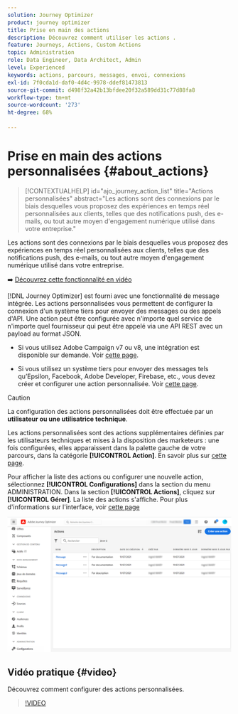 ```yaml
---
solution: Journey Optimizer
product: journey optimizer
title: Prise en main des actions
description: Découvrez comment utiliser les actions .
feature: Journeys, Actions, Custom Actions
topic: Administration
role: Data Engineer, Data Architect, Admin
level: Experienced
keywords: actions, parcours, messages, envoi, connexions
exl-id: 7f0cda1d-daf0-4d4c-9978-ddef81473813
source-git-commit: d498f32a42b13bfdee20f32a589dd31c77d88fa8
workflow-type: tm+mt
source-wordcount: '273'
ht-degree: 68%

---
```


# Prise en main des actions personnalisées {#about_actions}

>[!CONTEXTUALHELP]
>id="ajo_journey_action_list"
>title="Actions personnalisées"
>abstract="Les actions sont des connexions par le biais desquelles vous proposez des expériences en temps réel personnalisées aux clients, telles que des notifications push, des e-mails, ou tout autre moyen d&#39;engagement numérique utilisé dans votre entreprise."

Les actions sont des connexions par le biais desquelles vous proposez des expériences en temps réel personnalisées aux clients, telles que des notifications push, des e-mails, ou tout autre moyen d&#39;engagement numérique utilisé dans votre entreprise.


➡️ [Découvrez cette fonctionnalité en vidéo](#video)

[!DNL Journey Optimizer] est fourni avec une fonctionnalité de message intégrée. Les actions personnalisées vous permettent de configurer la connexion d&#39;un système tiers pour envoyer des messages ou des appels d&#39;API. Une action peut être configurée avec n&#39;importe quel service de n&#39;importe quel fournisseur qui peut être appelé via une API REST avec un payload au format JSON.

* Si vous utilisez Adobe Campaign v7 ou v8, une intégration est disponible sur demande. Voir [cette page](../action/acc-action.md).

* Si vous utilisez un système tiers pour envoyer des messages tels qu’Epsilon, Facebook, Adobe Developer, Firebase, etc., vous devez créer et configurer une action personnalisée. Voir [cette page](../action/about-custom-action-configuration.md).

>[!CAUTION]
>
>La configuration des actions personnalisées doit être effectuée par un **utilisateur ou une utilisatrice technique**.

Les actions personnalisées sont des actions supplémentaires définies par les utilisateurs techniques et mises à la disposition des marketeurs : une fois configurées, elles apparaissent dans la palette gauche de votre parcours, dans la catégorie **[!UICONTROL Action]**. En savoir plus sur [cette page](../building-journeys/about-journey-activities.md#action-activities).

Pour afficher la liste des actions ou configurer une nouvelle action, sélectionnez **[!UICONTROL Configurations]** dans la section du menu ADMINISTRATION. Dans la section **[!UICONTROL Actions]**, cliquez sur **[!UICONTROL Gérer]**. La liste des actions s&#39;affiche. Pour plus d&#39;informations sur l&#39;interface, voir [cette page](../start/user-interface.md)

![](assets/custom1.png)

## Vidéo pratique {#video}

Découvrez comment configurer des actions personnalisées.

>[!VIDEO](https://video.tv.adobe.com/v/3428396?quality=12)
